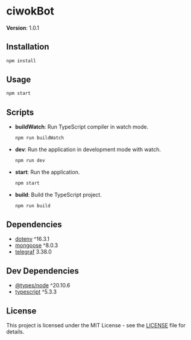 # ciwokBot

**Version**: 1.0.1

## Installation

```bash
npm install
```

## Usage

```bash
npm start
```

## Scripts

- **buildWatch**: Run TypeScript compiler in watch mode.
  ```bash
  npm run buildWatch
  ```

- **dev**: Run the application in development mode with watch.
  ```bash
  npm run dev
  ```

- **start**: Run the application.
  ```bash
  npm start
  ```

- **build**: Build the TypeScript project.
  ```bash
  npm run build
  ```

## Dependencies

- [dotenv](https://www.npmjs.com/package/dotenv) ^16.3.1
- [mongoose](https://www.npmjs.com/package/mongoose) ^8.0.3
- [telegraf](https://www.npmjs.com/package/telegraf) 3.38.0

## Dev Dependencies

- [@types/node](https://www.npmjs.com/package/@types/node) ^20.10.6
- [typescript](https://www.npmjs.com/package/typescript) ^5.3.3

## License

This project is licensed under the MIT License - see the [LICENSE](LICENSE) file for details.
